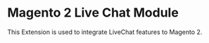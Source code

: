 # Magento 2 Live Chat Module 

This Extension is used to integrate LiveChat features to Magento 2.  
